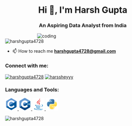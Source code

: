 
<h1 align="center">Hi 👋, I'm Harsh Gupta</h1>
<h3 align="center">An Aspiring Data Analyst from India</h3>

<img align="right" alt="coding" width="400" src="https://camo.githubusercontent.com/19db51af5f90f1b152bc0b9078f5fe97053955be5074f03f17019c70345bdcdb/68747470733a2f2f6d69726f2e6d656469756d2e636f6d2f6d61782f313336302f302a37513379765349765f7430696f4a2d5a2e676966">

<p align="left"> <img src="https://www.google.com/imgres?q=coding%20gif%20for%20github&imgurl=https%3A%2F%2Fcamo.githubusercontent.com%2F4d9f5ecceb711eec6e2018f38a5677dc657c9738d4a65ba3b928c41c0a45b439%2F68747470733a2f2f6d69726f2e6d656469756d2e636f6d2f6d61782f313336302f302a37513379765349765f7430696f4a2d5a2e676966&imgrefurl=https%3A%2F%2Fgithub.com%2Frudrabarad%2FGifs&docid=CJdgcKdcN0j58M&tbnid=zhjSEq0Xd_DH7M&vet=12ahUKEwjY1_OZjruIAxVkcGwGHX1wADkQM3oECB0QAA..i&w=680&h=428&hcb=2&ved=2ahUKEwjY1_OZjruIAxVkcGwGHX1wADkQM3oECB0QAA" alt="harshgupta4728" /> </p>

- 📫 How to reach me **harshgupta4728@gmail.com**

<h3 align="left">Connect with me:</h3>
<p align="left">
<a href="https://linkedin.com/in/harshgupta4728" target="blank"><img align="center" src="https://raw.githubusercontent.com/rahuldkjain/github-profile-readme-generator/master/src/images/icons/Social/linked-in-alt.svg" alt="harshgupta4728" height="30" width="40" /></a>
<a href="https://instagram.com/harssheyyy" target="blank"><img align="center" src="https://raw.githubusercontent.com/rahuldkjain/github-profile-readme-generator/master/src/images/icons/Social/instagram.svg" alt="harssheyyy" height="30" width="40" /></a>
</p>

<h3 align="left">Languages and Tools:</h3>
<p align="left"> <a href="https://www.cprogramming.com/" target="_blank" rel="noreferrer"> <img src="https://raw.githubusercontent.com/devicons/devicon/master/icons/c/c-original.svg" alt="c" width="40" height="40"/> </a> <a href="https://www.w3schools.com/cpp/" target="_blank" rel="noreferrer"> <img src="https://raw.githubusercontent.com/devicons/devicon/master/icons/cplusplus/cplusplus-original.svg" alt="cplusplus" width="40" height="40"/> </a> <a href="https://www.java.com" target="_blank" rel="noreferrer"> <img src="https://raw.githubusercontent.com/devicons/devicon/master/icons/java/java-original.svg" alt="java" width="40" height="40"/> </a> <a href="https://www.python.org" target="_blank" rel="noreferrer"> <img src="https://raw.githubusercontent.com/devicons/devicon/master/icons/python/python-original.svg" alt="python" width="40" height="40"/> </a> </p>

<p><img align="center" src="https://github-readme-stats.vercel.app/api/top-langs?username=harshgupta4728&show_icons=true&locale=en&layout=compact" alt="harshgupta4728" /></p>
